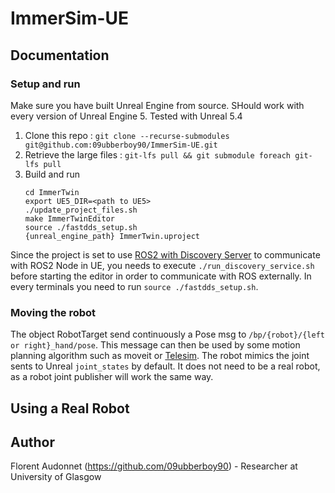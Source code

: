 # ImmerSim-UE

## Documentation

### Setup and run

Make sure you have built Unreal Engine from source. SHould work with every version of Unreal Engine 5. Tested with Unreal 5.4

1.  Clone this repo : `git clone --recurse-submodules git@github.com:09ubberboy90/ImmerSim-UE.git`
2.  Retrieve the large files : `git-lfs pull && git submodule foreach git-lfs pull`
3.  Build and run
    ```
    cd ImmerTwin
    export UE5_DIR=<path to UE5>
    ./update_project_files.sh
    make ImmerTwinEditor
    source ./fastdds_setup.sh
    {unreal_engine_path} ImmerTwin.uproject
    ```
Since the project is set to use 
[ROS2 with Discovery Server](https://docs.ros.org/en/foxy/Tutorials/Advanced/Discovery-Server/Discovery-Server.html)
to communicate with ROS2 Node in UE, you needs to execute `./run_discovery_service.sh` before starting the editor in order to communicate with ROS externally. In every terminals you need to run `source ./fastdds_setup.sh`.

### Moving the robot

The object RobotTarget send continuously a Pose msg to `/bp/{robot}/{left or right}_hand/pose`. This message can then be used by some motion planning algorithm such as moveit or [Telesim](https://github.com/cvas-ug/telesim_pnp). The robot mimics the joint sents to Unreal `joint_states` by default. It does not need to be a real robot, as a robot joint publisher will work the same way. 

## Using a Real Robot

## Author
Florent Audonnet (https://github.com/09ubberboy90) - Researcher at University of Glasgow
